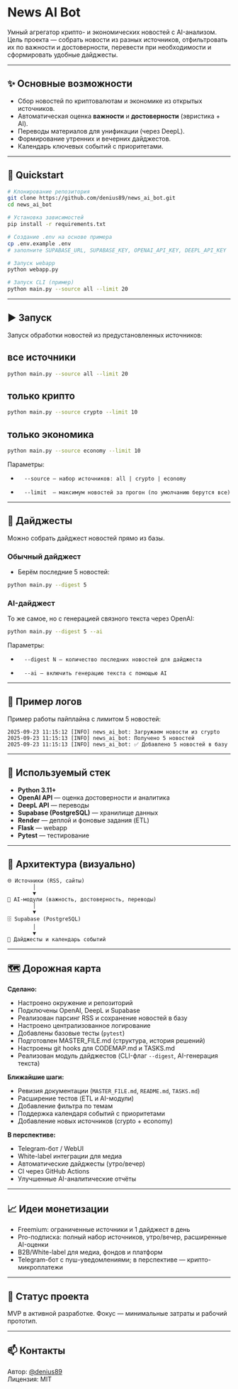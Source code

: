# News AI Bot

Умный агрегатор крипто- и экономических новостей с AI-анализом.  
Цель проекта — собрать новости из разных источников, отфильтровать их по важности и достоверности, перевести при необходимости и сформировать удобные дайджесты.

---

## ✨ Основные возможности
- Сбор новостей по криптовалютам и экономике из открытых источников.
- Автоматическая оценка **важности** и **достоверности** (эвристика + AI).
- Переводы материалов для унификации (через DeepL).
- Формирование утренних и вечерних дайджестов.
- Календарь ключевых событий с приоритетами.

---

## 🚀 Quickstart
```bash
# Клонирование репозитория
git clone https://github.com/denius89/news_ai_bot.git
cd news_ai_bot

# Установка зависимостей
pip install -r requirements.txt

# Создание .env на основе примера
cp .env.example .env
# заполните SUPABASE_URL, SUPABASE_KEY, OPENAI_API_KEY, DEEPL_API_KEY

# Запуск webapp
python webapp.py

# Запуск CLI (пример)
python main.py --source all --limit 20
```
---

## ▶️ Запуск

Запуск обработки новостей из предустановленных источников:


## все источники
```bash
python main.py --source all --limit 20
```

## только крипто
```bash
python main.py --source crypto --limit 10
```
## только экономика
```bash
python main.py --source economy --limit 10
``` 
Параметры:
-       --source — набор источников: all | crypto | economy
-       --limit  — максимум новостей за прогон (по умолчанию берутся все)

---

## 📰 Дайджесты

Можно собрать дайджест новостей прямо из базы.

### Обычный дайджест
- Берём последние 5 новостей:
```bash
python main.py --digest 5
```
### AI-дайджест
То же самое, но с генерацией связного текста через OpenAI:
```bash
python main.py --digest 5 --ai
```
Параметры:
-       --digest N — количество последних новостей для дайджеста
-       --ai — включить генерацию текста с помощью AI

---

## 📝 Пример логов

Пример работы пайплайна с лимитом 5 новостей:

```text
2025-09-23 11:15:12 [INFO] news_ai_bot: Загружаем новости из crypto
2025-09-23 11:15:13 [INFO] news_ai_bot: Получено 5 новостей
2025-09-23 11:15:13 [INFO] news_ai_bot: ✅ Добавлено 5 новостей в базу
```
---
      
## 🧰 Используемый стек
- **Python 3.11+**
- **OpenAI API** — оценка достоверности и аналитика
- **DeepL API** — переводы
- **Supabase (PostgreSQL)** — хранилище данных
- **Render** — деплой и фоновые задания (ETL)
- **Flask** — webapp
- **Pytest** — тестирование

---

## 🔄 Архитектура (визуально)
```text
🌐 Источники (RSS, сайты)
        │
        ▼
🤖 AI-модули (важность, достоверность, переводы)
        │
        ▼
🗄️ Supabase (PostgreSQL)
        │
        ▼
📰 Дайджесты и календарь событий
```
---

## 🗺 Дорожная карта

**Сделано:**
- Настроено окружение и репозиторий
- Подключены OpenAI, DeepL и Supabase
- Реализован парсинг RSS и сохранение новостей в базу
- Настроено централизованное логирование
- Добавлены базовые тесты (`pytest`)
- Подготовлен MASTER_FILE.md (структура, история решений)
- Настроены git hooks для CODEMAP.md и TASKS.md
- Реализован модуль дайджестов (CLI-флаг `--digest`, AI-генерация текста)

**Ближайшие шаги:**
- Ревизия документации (`MASTER_FILE.md`, `README.md`, `TASKS.md`)
- Расширение тестов (ETL и AI-модули)
- Добавление фильтра по темам
- Поддержка календаря событий с приоритетами
- Добавление новых источников (crypto + economy)

**В перспективе:**
- Telegram-бот / WebUI
- White-label интеграции для медиа
- Автоматические дайджесты (утро/вечер)
- CI через GitHub Actions
- Улучшенные AI-аналитические отчёты

---

## 📈 Идеи монетизации
- Freemium: ограниченные источники и 1 дайджест в день
- Pro-подписка: полный набор источников, утро/вечер, расширенные AI-оценки
- B2B/White-label для медиа, фондов и платформ
- Telegram-бот с пуш-уведомлениями; в перспективе — крипто-микроплатежи

---

## 📌 Статус проекта
MVP в активной разработке. Фокус — минимальные затраты и рабочий прототип.

---

## 📫 Контакты

Автор: [@denius89](https://github.com/denius89)  
Лицензия: MIT
